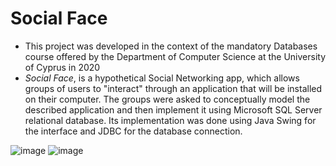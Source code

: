 # Social Face

- This project was developed in the context of the mandatory Databases course offered by the Department of Computer Science at the University of Cyprus in 2020 
- _Social Face_, is a hypothetical Social Networking app, which allows groups of users to "interact" through an application that will be installed on their computer. The groups were asked to conceptually model the
described application and then implement it using Microsoft SQL Server relational database. Its implementation was done using Java Swing for the interface and JDBC for the database connection. 

![image](https://github.com/dhadji02/java_SocialFace/assets/49306739/bd1f7662-70ed-4718-831b-4dd85d9f04a5)
![image](https://github.com/dhadji02/java_SocialFace/assets/49306739/c2ef62f7-acc5-4bdc-ab25-bac613eaeab3)

